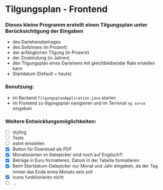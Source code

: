 # Tilgungsplan - Frontend

### Dieses kleine Programm erstellt einen Tilgungsplan unter Berücksichtigung der Eingaben
- des Darlehensbetrages
- des Sollzinses (in Prozent)
- der anfänglichen Tilgung (in Prozent)
- der Zinsbindung (in Jahren)
- den Tilgungsplan eines Darlehens mit gleichbleibender Rate erstellen kann
- Startdatum (Default = heute)

### Benutzung:
- im Backend ```TilgungsplanApplication.java``` starten
- im Frontend zu tilgungsplan navigieren und im Terminal ```ng serve``` eingeben

### Weitere Entwicklungsmöglichkeiten:
- [ ] styling
- [ ] Tests
- [ ] eslint einstellen
- [x] Button für Download als PDF
- [x] Monatsnamen im Datepicker sind noch auf Englisch?!
- [x] Beträge in Euro formatieren, Datum in der Tabelle formatieren
- [x] Beim Startdatum-Datepicker nur Monat und Jahr eingeben, da der Tag immer das Ende eines Monats sein soll
- [x] Icons funktionieren nicht
- [ ] ...